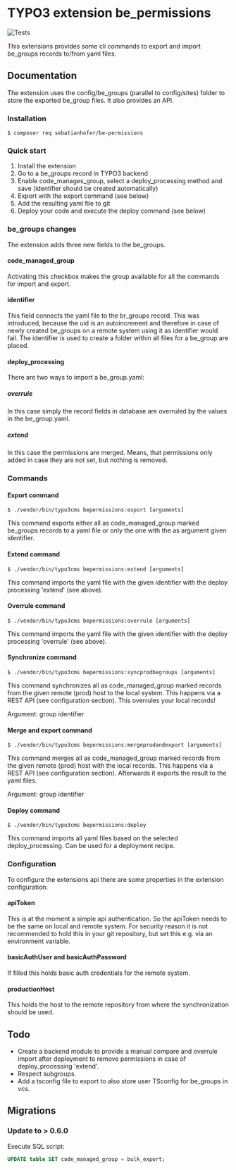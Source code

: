 # TYPO3 extension be_permissions

![Tests](https://github.com/DrWh0286/be-permissions/actions/workflows/run-grumphp-test.yml/badge.svg)

This extensions provides some cli commands to export and import be_groups records to/from yaml files.

## Documentation

The extension uses the config/be_groups (parallel to config/sites) folder to store the exported be_group files.
It also provides an API.

### Installation

```shell
$ composer req sebatianhofer/be-permissions
```

### Quick start

1. Install the extension
2. Go to a be_groups record in TYPO3 backend
3. Enable code_manages_group, select a deploy_processing method and save (identifier should be created automatically)
4. Export with the export command (see below)
5. Add the resulting yaml file to git
6. Deploy your code and execute the deploy command (see below)

### be_groups changes

The extension adds three new fields to the be_groups.

#### code_managed_group

Activating this checkbox makes the group available for all the commands for import and export.

#### identifier

This field connects the yaml file to the br_groups record. This was introduced, because the uid is an autoincrement and
therefore in case of newly created be_groups on a remote system using it as identifier would fail. The identifier
is used to create a folder within all files for a be_group are placed.

#### deploy_processing

There are two ways to import a be_group.yaml:

##### overrule

In this case simply the record fields in database are overruled by the values in the be_group.yaml.

##### extend

In this case the permissions are merged. Means, that permissions only added in case they are not set, but nothing is
removed.

### Commands

#### Export command

```shell
$ ./vendor/bin/typo3cms bepermissions:export [arguments]
```

This command exports either all as code_managed_group marked be_groups records to a yaml file or only the one with the
as argument given identifier.

#### Extend command

```shell
$ ./vendor/bin/typo3cms bepermissions:extend [arguments]
```

This command imports the yaml file with the given identifier with the deploy processing 'extend' (see above).

#### Overrule command

```shell
$ ./vendor/bin/typo3cms bepermissions:overrule [arguments]
```

This command imports the yaml file with the given identifier with the deploy processing 'overrule' (see above).

#### Synchronize command

```shell
$ ./vendor/bin/typo3cms bepermissions:syncprodbegroups [arguments]
```

This command synchronizes all as code_managed_group marked records from the given remote (prod) host to the local system.
This happens via a REST API (see configuration section). This overrules your local records!

Argument: group identifier

#### Merge and export command

```shell
$ ./vendor/bin/typo3cms bepermissions:mergeprodandexport [arguments]
```

This command merges all as code_managed_group marked records from the given remote (prod) host with the local records.
This happens via a REST API (see configuration section). Afterwards it exports the result to the yaml files.

Argument: group identifier

#### Deploy command

```shell
$ ./vendor/bin/typo3cms bepermissions:deploy
```

This command imports all yaml files based on the selected deploy_processing. Can be used for a deployment recipe.

### Configuration

To configure the extensions api there are some properties in the extension configuration:

#### apiToken

This is at the moment a simple api authentication. So the apiToken needs to be the same on local and remote system. For security
reason it is not recommended to hold this in your git repository, but set this e.g. via an environment variable.

#### basicAuthUser and basicAuthPassword

If filled this holds basic auth credentials for the remote system.

#### productionHost

This holds the host to the remote repository from where the synchronization should be used.

## Todo

* Create a backend module to provide a manual compare and overrule import after deployment to remove permissions in case of deploy_processing 'extend'.
* Respect subgroups.
* Add a tsconfig file to export to also store user TSconfig for be_groups in vcs.

## Migrations

### Update to > 0.6.0

Execute SQL script:

```sql
UPDATE table SET code_managed_group = bulk_export;
```